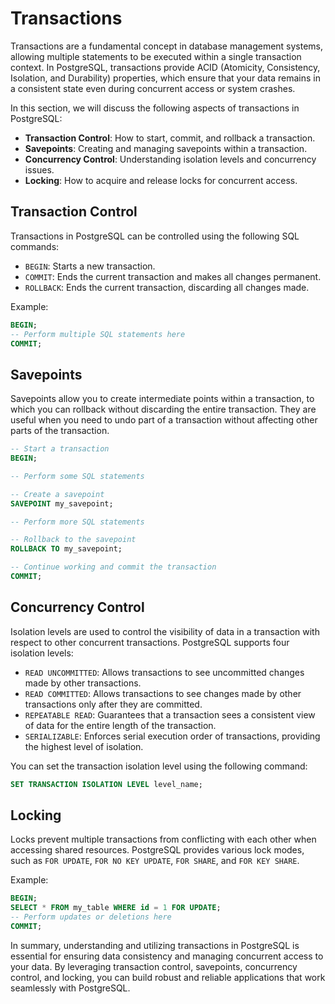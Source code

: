 # Transactions

Transactions are a fundamental concept in database management systems, allowing multiple statements to be executed within a single transaction context. In PostgreSQL, transactions provide ACID (Atomicity, Consistency, Isolation, and Durability) properties, which ensure that your data remains in a consistent state even during concurrent access or system crashes.

In this section, we will discuss the following aspects of transactions in PostgreSQL:

- **Transaction Control**: How to start, commit, and rollback a transaction.
- **Savepoints**: Creating and managing savepoints within a transaction.
- **Concurrency Control**: Understanding isolation levels and concurrency issues.
- **Locking**: How to acquire and release locks for concurrent access.

## Transaction Control

Transactions in PostgreSQL can be controlled using the following SQL commands:

- `BEGIN`: Starts a new transaction.
- `COMMIT`: Ends the current transaction and makes all changes permanent.
- `ROLLBACK`: Ends the current transaction, discarding all changes made.

Example:

```sql
BEGIN;
-- Perform multiple SQL statements here
COMMIT;
```

## Savepoints

Savepoints allow you to create intermediate points within a transaction, to which you can rollback without discarding the entire transaction. They are useful when you need to undo part of a transaction without affecting other parts of the transaction.

```sql
-- Start a transaction
BEGIN;

-- Perform some SQL statements

-- Create a savepoint
SAVEPOINT my_savepoint;

-- Perform more SQL statements

-- Rollback to the savepoint
ROLLBACK TO my_savepoint;

-- Continue working and commit the transaction
COMMIT;
```

## Concurrency Control

Isolation levels are used to control the visibility of data in a transaction with respect to other concurrent transactions. PostgreSQL supports four isolation levels:

- `READ UNCOMMITTED`: Allows transactions to see uncommitted changes made by other transactions.
- `READ COMMITTED`: Allows transactions to see changes made by other transactions only after they are committed.
- `REPEATABLE READ`: Guarantees that a transaction sees a consistent view of data for the entire length of the transaction.
- `SERIALIZABLE`: Enforces serial execution order of transactions, providing the highest level of isolation.

You can set the transaction isolation level using the following command:

```sql
SET TRANSACTION ISOLATION LEVEL level_name;
```

## Locking

Locks prevent multiple transactions from conflicting with each other when accessing shared resources. PostgreSQL provides various lock modes, such as `FOR UPDATE`, `FOR NO KEY UPDATE`, `FOR SHARE`, and `FOR KEY SHARE`.

Example:

```sql
BEGIN;
SELECT * FROM my_table WHERE id = 1 FOR UPDATE;
-- Perform updates or deletions here
COMMIT;
```

In summary, understanding and utilizing transactions in PostgreSQL is essential for ensuring data consistency and managing concurrent access to your data. By leveraging transaction control, savepoints, concurrency control, and locking, you can build robust and reliable applications that work seamlessly with PostgreSQL.